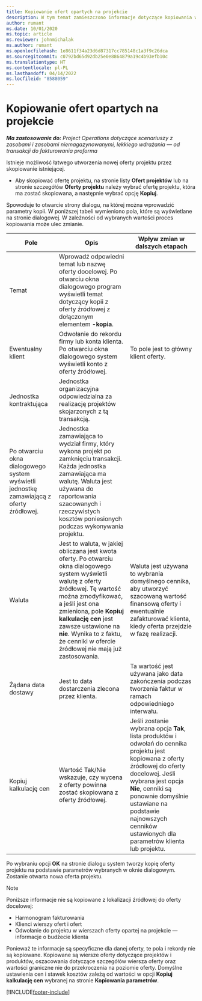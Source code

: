 ```yaml
---
title: Kopiowanie ofert opartych na projekcie
description: W tym temat zamieszczono informacje dotyczące kopiowania wierszy szansy sprzedaży opartych na produkcie w Project Operations.
author: rumant
ms.date: 10/01/2020
ms.topic: article
ms.reviewer: johnmichalak
ms.author: rumant
ms.openlocfilehash: 1e8611f34a23d6d87317cc785148c1a3f9c26dca
ms.sourcegitcommit: c0792bd65d92db25e0e8864879a19c4b93efb10c
ms.translationtype: HT
ms.contentlocale: pl-PL
ms.lasthandoff: 04/14/2022
ms.locfileid: "8588059"
---
```

# <a name="copy-project-based-quotes"></a>Kopiowanie ofert opartych na projekcie

_**Ma zastosowanie do:** Project Operations dotyczące scenariuszy z zasobami i zasobami niemagazynowanymi, lekkiego wdrażania — od transakcji do fakturowania proforma_

Istnieje możliwość łatwego utworzenia nowej oferty projektu przez skopiowanie istniejącej. 

- Aby skopiować ofertę projektu, na stronie listy **Ofert projektów** lub na stronie szczegółów **Oferty projektu** należy wybrać ofertę projektu, która ma zostać skopiowana, a następnie wybrać opcję **Kopiuj**.

Spowoduje to otwarcie strony dialogu, na której można wprowadzić parametry kopii. W poniższej tabeli wymieniono pola, które są wyświetlane na stronie dialogowej. W zależności od wybranych wartości proces kopiowania może ulec zmianie.

| **Pole** | **Opis** | **Wpływ zmian w dalszych etapach** |
| --- | --- | --- |
| Temat | Wprowadź odpowiedni temat lub nazwę oferty docelowej. Po otwarciu okna dialogowego program wyświetli temat dotyczący kopii z oferty źródłowej z dołączonym elementem **-kopia**. | |
| Ewentualny klient | Odwołanie do rekordu firmy lub konta klienta. Po otwarciu okna dialogowego system wyświetli konto z oferty źródłowej. | To pole jest to główny klient oferty. |
| Jednostka kontraktująca | Jednostka organizacyjna odpowiedzialna za realizację projektów skojarzonych z tą transakcją.
Po otwarciu okna dialogowego system wyświetli jednostkę zamawiającą z oferty źródłowej. | Jednostka zamawiająca to wydział firmy, który wykona projekt po zamknięciu transakcji. Każda jednostka zamawiająca ma walutę. Waluta jest używana do raportowania szacowanych i rzeczywistych kosztów poniesionych podczas wykonywania projektu. |
| Waluta | Jest to waluta, w jakiej obliczana jest kwota oferty. Po otwarciu okna dialogowego system wyświetli walutę z oferty źródłowej. Tę wartość można zmodyfikować, a jeśli jest ona zmieniona, pole **Kopiuj kalkulację cen** jest zawsze ustawione na **nie**. Wynika to z faktu, że cenniki w ofercie źródłowej nie mają już zastosowania. | Waluta jest używana to wybrania domyślnego cennika, aby utworzyć szacowaną wartość finansową oferty i ewentualnie zafakturować klienta, kiedy oferta przejdzie w fazę realizacji. |
| Żądana data dostawy | Jest to data dostarczenia zlecona przez klienta. | Ta wartość jest używana jako data zakończenia podczas tworzenia faktur w ramach odpowiedniego interwału. |
| Kopiuj kalkulację cen | Wartość Tak/Nie wskazuje, czy wycena z oferty powinna zostać skopiowana z oferty źródłowej. | Jeśli zostanie wybrana opcja **Tak**, lista produktów i odwołań do cennika projektu jest kopiowana z oferty źródłowej do oferty docelowej. Jeśli wybrana jest opcja **Nie**, cenniki są ponownie domyślnie ustawiane na podstawie najnowszych cenników ustawionych dla parametrów klienta lub projektu. |

Po wybraniu opcji **OK** na stronie dialogu system tworzy kopię oferty projektu na podstawie parametrów wybranych w oknie dialogowym. Zostanie otwarta nowa oferta projektu. 

> [!NOTE]
> Poniższe informacje nie są kopiowane z lokalizacji źródłowej do oferty docelowej:
>
> - Harmonogram fakturowania
> - Klienci wierszy ofert i ofert
> - Odwołanie do projektu w wierszach oferty opartej na projekcie — informacje o budżecie klienta
>
>Ponieważ te informacje są specyficzne dla danej oferty, te pola i rekordy nie są kopiowane. Kopiowane są wiersze oferty dotyczące projektów i produktów, oszacowania dotyczące szczegółów wiersza oferty oraz wartości graniczne nie do przekroczenia na poziomie oferty. Domyślne ustawienia cen i stawek kosztów zależą od wartości w opcji **Kopiuj kalkulację cen** wybranej na stronie **Kopiowania parametrów**.


[!INCLUDE[footer-include](../includes/footer-banner.md)]